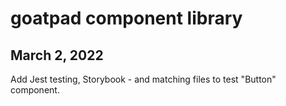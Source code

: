 # goatpad component library

## March 2, 2022

Add Jest testing, Storybook - and matching files to test "Button" component.
